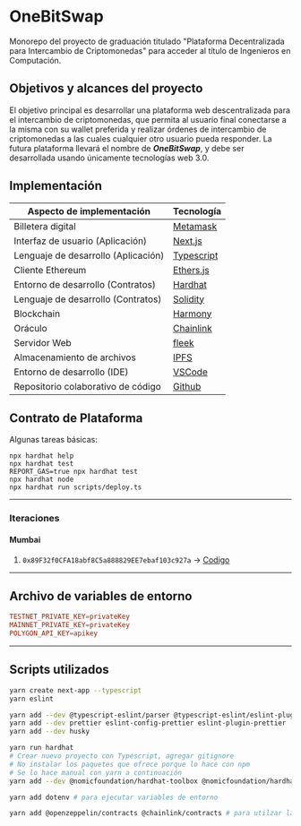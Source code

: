 # OneBitSwap

Monorepo del proyecto de graduación titulado "Plataforma Decentralizada para Intercambio de Criptomonedas" para acceder al título de Ingenieros en Computación.

## Objetivos y alcances del proyecto

El objetivo principal es desarrollar una plataforma web descentralizada para el intercambio de criptomonedas, que permita al usuario final conectarse a la misma con su wallet preferida y realizar órdenes de intercambio de criptomonedas a las cuales cualquier otro usuario pueda responder.
La futura plataforma llevará el nombre de **_OneBitSwap_**, y debe ser desarrollada usando únicamente tecnologías web 3.0.

## Implementación

| Aspecto de implementación           | Tecnología                                                            |
| ----------------------------------- | --------------------------------------------------------------------- |
| Billetera digital                   | [Metamask](https://docs.metamask.io/guide/)                           |
| Interfaz de usuario (Aplicación)    | [Next.js](https://nextjs.org/docs)                                    |
| Lenguaje de desarrollo (Aplicación) | [Typescript](https://www.typescriptlang.org/docs/handbook/intro.html) |
| Cliente Ethereum                    | [Ethers.js](https://docs.ethers.io/v5/)                               |
| Entorno de desarrollo (Contratos)   | [Hardhat](https://hardhat.org/hardhat-runner/docs/getting-started)    |
| Lenguaje de desarrollo (Contratos)  | [Solidity](https://docs.soliditylang.org/en/v0.8.17/)                 |
| Blockchain                          | [Harmony](https://docs.harmony.one/home/developers/getting-started)   |
| Oráculo                             | [Chainlink](https://chain.link/)                                      |
| Servidor Web                        | [fleek](https://docs.fleek.co/)                                       |
| Almacenamiento de archivos          | [IPFS](https://ipfs.tech/#install)                                    |
| Entorno de desarrollo (IDE)         | [VSCode](https://code.visualstudio.com/)                              |
| Repositorio colaborativo de código  | [Github](https://github.com/)                                         |

## Contrato de Plataforma

Algunas tareas básicas:

```shell
npx hardhat help
npx hardhat test
REPORT_GAS=true npx hardhat test
npx hardhat node
npx hardhat run scripts/deploy.ts
```

---

### Iteraciones

#### Mumbai

1. `0x89F32f0CFA18abf8C5a888829EE7ebaf103c927a` -> [Codigo](https://mumbai.polygonscan.com/address/0x89F32f0CFA18abf8C5a888829EE7ebaf103c927a#code)

---

## Archivo de variables de entorno

```conf
TESTNET_PRIVATE_KEY=privateKey
MAINNET_PRIVATE_KEY=privateKey
POLYGON_API_KEY=apikey
```

---

## Scripts utilizados

```bash
yarn create next-app --typescript
yarn eslint

yarn add --dev @typescript-eslint/parser @typescript-eslint/eslint-plugin eslint-import-resolver-typescript
yarn add --dev prettier eslint-config-prettier eslint-plugin-prettier
yarn add --dev husky

yarn run hardhat
# Crear nuevo proyecto con Typescript, agregar gitignore
# No instalar los paquetes que ofrece porque lo hace con npm
# Se lo hace manual con yarn a continuación
yarn add --dev @nomicfoundation/hardhat-toolbox @nomicfoundation/hardhat-network-helpers @nomicfoundation/hardhat-chai-matchers @nomiclabs/hardhat-ethers @nomiclabs/hardhat-etherscan chai ethers hardhat-gas-reporter solidity-coverage @typechain/hardhat typechain @typechain/ethers-v5 @ethersproject/abi @ethersproject/providers @types/mocha mocha ts-node hardhat

yarn add dotenv # para ejecutar variables de entorno

yarn add @openzeppelin/contracts @chainlink/contracts # para utilzar las interfaces de contratos de token ERC20 y el oraculo
```
